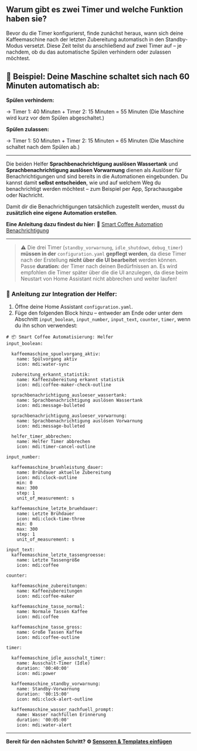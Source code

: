 ## Warum gibt es zwei Timer und welche Funktion haben sie?

Bevor du die Timer konfigurierst, finde zunächst heraus, wann sich deine Kaffeemaschine nach der letzten Zubereitung automatisch in den Standby-Modus versetzt. Diese Zeit teilst du anschließend auf zwei Timer auf – je nachdem, ob du das automatische Spülen verhindern oder zulassen möchtest.

## 📌 Beispiel: Deine Maschine schaltet sich nach 60 Minuten automatisch ab:

**Spülen verhindern:**

→ Timer 1: 40 Minuten + Timer 2: 15 Minuten = 55 Minuten
(Die Maschine wird kurz vor dem Spülen abgeschaltet.)

**Spülen zulassen:**

→ Timer 1: 50 Minuten + Timer 2: 15 Minuten = 65 Minuten
(Die Maschine schaltet nach dem Spülen ab.)

---

Die beiden Helfer **Sprachbenachrichtigung auslösen Wassertank** und **Sprachbenachrichtigung auslösen Vorwarnung** dienen als Auslöser für Benachrichtigungen und sind bereits in die Automationen eingebunden. Du kannst damit **selbst entscheiden**, wie und auf welchem Weg du benachrichtigt werden möchtest – zum Beispiel per App, Sprachausgabe oder Nachricht.

Damit dir die Benachrichtigungen tatsächlich zugestellt werden, musst du **zusätzlich eine eigene Automation erstellen**. 

**Eine Anleitung dazu findest du hier:** 📢  [Smart Coffee Automation Benachrichtigung](https://github.com/Dajwitt/homeassistant-smart-coffee-automation2.0/blob/main/%F0%9F%93%A2%20Smart%20Coffee%20Automation%20Benachrichtigung.md)

---

> ⚠️  Die drei Timer (`standby_vorwarnung`, `idle_shutdown`, `debug_timer`) **müssen in der** `configuration.yaml` **gepflegt werden**, da diese Timer nach der Erstellung **nicht über die UI bearbeitet** werden können. Passe **duration:** der Timer nach deinen Bedürfnissen an. Es wird empfohlen die Timer später über die die UI anzulegen, da diese beim Neustart von Home Assistant nicht abbrechen und weiter laufen!

### 🧾 Anleitung zur Integration der Helfer:

  1. Öffne deine Home Assistant `configuration.yaml`.
  2. Füge den folgenden Block hinzu – entweder am Ende oder unter dem Abschnitt `input_boolean`, `input_number`, `input_text`, `counter`, `timer`, wenn du ihn schon verwendest:

```
# 📦 Smart Coffee Automatisierung: Helfer
input_boolean:

  kaffeemaschine_spuelvorgang_aktiv:
    name: Spülvorgang aktiv
    icon: mdi:water-sync

  zubereitung_erkannt_statistik:
    name: Kaffeezubereitung erkannt statistik
    icon: mdi:coffee-maker-check-outline

  sprachbenachrichtigung_ausloeser_wassertank:
    name: Sprachbenachrichtigung auslösen Wassertank
    icon: mdi:message-bulleted
    
  sprachbenachrichtigung_ausloeser_vorwarnung:
    name: Sprachbenachrichtigung auslösen Vorwarnung
    icon: mdi:message-bulleted

  helfer_timer_abbrechen:
    name: Helfer Timer abbrechen
    icon: mdi:timer-cancel-outline

input_number:

  kaffeemaschine_bruehleistung_dauer:
    name: Brühdauer aktuelle Zubereitung
    icon: mdi:clock-outline
    min: 0
    max: 300
    step: 1
    unit_of_measurement: s

  kaffeemaschine_letzte_bruehdauer:
    name: Letzte Brühdauer
    icon: mdi:clock-time-three
    min: 0
    max: 300
    step: 1
    unit_of_measurement: s

input_text:
  kaffeemaschine_letzte_tassengroesse:
    name: Letzte Tassengröße
    icon: mdi:coffee

counter:

  kaffeemaschine_zubereitungen:
    name: Kaffeezubereitungen
    icon: mdi:coffee-maker

  kaffeemaschine_tasse_normal:
    name: Normale Tassen Kaffee
    icon: mdi:coffee

  kaffeemaschine_tasse_gross:
    name: Große Tassen Kaffee
    icon: mdi:coffee-outline

timer:

  kaffeemaschine_idle_ausschalt_timer:
    name: Ausschalt-Timer (Idle)
    duration: '00:40:00'
    icon: mdi:power

  kaffeemaschine_standby_vorwarnung:
    name: Standby-Vorwarnung
    duration: '00:15:00'
    icon: mdi:clock-alert-outline

  kaffeemaschine_wasser_nachfuell_prompt:
    name: Wasser nachfüllen Erinnerung
    duration: '00:05:00'
    icon: mdi:water-alert

```
--- 

**Bereit für den nächsten Schritt? ⚙ [Sensoren & Templates einfügen](https://github.com/Dajwitt/homeassistant-smart-coffee-automation3.0/blob/main/%E2%9A%99%20Smart%20Coffee%20Sensoren%20%26%20Templates.md#anleitung-sensoren--templates-korrekt-einf%C3%BCgen)**

